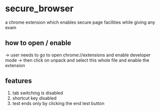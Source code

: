 # secure_browser
a chrome extension which enables secure page facilities while giving any exam

## how to open / enable
-> user needs to go to open chrome://extensions and enable developer mode
-> then click on unpack and select this whole file and enable the extension

## features
1. tab switching is disabled
2. shortcut key disabled 
3. test ends only by clicking the end test button
